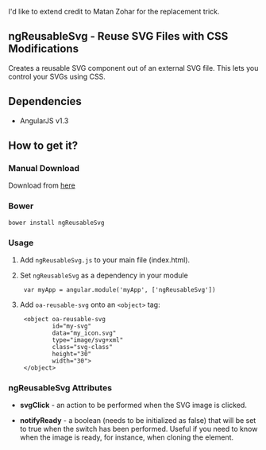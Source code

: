 I'd like to extend credit to Matan Zohar for the replacement trick.

## ngReusableSvg - Reuse SVG Files with CSS Modifications
Creates a reusable SVG component out of an external SVG file. This lets you control your SVGs using CSS.

## Dependencies

* AngularJS v1.3

## How to get it?

### Manual Download

Download from [here](http://omriaharon.github.io/ngReusableSvg/)

### Bower

    bower install ngReusableSvg

### Usage

1. Add `ngReusableSvg.js` to your main file (index.html). 

2. Set `ngReusableSvg` as a dependency in your module

        var myApp = angular.module('myApp', ['ngReusableSvg'])

3. Add `oa-reusable-svg` onto an `<object>` tag:

        <object oa-reusable-svg
                id="my-svg"
                data="my_icon.svg"
                type="image/svg+xml"
                class="svg-class"
                height="30"
                width="30">
        </object>

### ngReusableSvg Attributes

* **svgClick** - an action to be performed when the SVG image is clicked.

* **notifyReady** - a boolean (needs to be initialized as false) that will be set to true when the switch has been performed. Useful if you need to know when the image is ready, for instance, when cloning the element.
